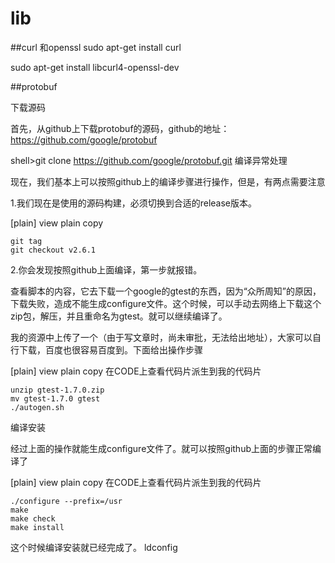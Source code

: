 # lib
##curl 和openssl
sudo apt-get install curl

sudo apt-get install libcurl4-openssl-dev  



##protobuf

下载源码

首先，从github上下载protobuf的源码，github的地址：https://github.com/google/protobuf

shell>git clone https://github.com/google/protobuf.git
编译异常处理

现在，我们基本上可以按照github上的编译步骤进行操作，但是，有两点需要注意

1.我们现在是使用的源码构建，必须切换到合适的release版本。

[plain] view plain copy

    git tag  
    git checkout v2.6.1  

2.你会发现按照github上面编译，第一步就报错。

查看脚本的内容，它去下载一个google的gtest的东西，因为“众所周知”的原因，下载失败，造成不能生成configure文件。这个时候，可以手动去网络上下载这个zip包，解压，并且重命名为gtest。就可以继续编译了。

我的资源中上传了一个（由于写文章时，尚未审批，无法给出地址），大家可以自行下载，百度也很容易百度到。下面给出操作步骤

[plain] view plain copy
在CODE上查看代码片派生到我的代码片

    unzip gtest-1.7.0.zip  
    mv gtest-1.7.0 gtest  
    ./autogen.sh  

编译安装

经过上面的操作就能生成configure文件了。就可以按照github上面的步骤正常编译了

[plain] view plain copy
在CODE上查看代码片派生到我的代码片

    ./configure --prefix=/usr  
    make  
    make check  
    make install  

这个时候编译安装就已经完成了。
ldconfig
